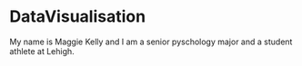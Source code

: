 # DataVisualisation 
My name is Maggie Kelly and I am a senior pyschology major and a student athlete at Lehigh. 
